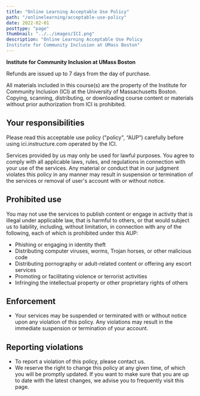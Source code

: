 ```yaml
---
title: "Online Learning Acceptable Use Policy"
path: "/onlinelearning/acceptable-use-policy"
date: 2022-02-01
posttype: "page"
thumbnail: "../../images/ICI.png"
description: "Online Learning Acceptable Use Policy
Institute for Community Inclusion at UMass Boston"
---
```


**Institute for Community Inclusion at UMass Boston**
    
Refunds are issued up to 7 days from the day of purchase.  

All materials included in this course(s) are the property of the Institute for Community Inclusion (ICI) at the University of Massachusetts Boston. Copying, scanning, distributing, or downloading course content or materials without prior authorization from ICI is prohibited.

## Your responsibilities

Please read this acceptable use policy ("policy", “AUP”) carefully before using ici.instructure.com operated by the ICI.

Services provided by us may only be used for lawful purposes. You agree to comply with all applicable laws, rules, and regulations in connection with your use of the services. Any material or conduct that in our judgment violates this policy in any manner may result in suspension or termination of the services or removal of user's account with or without notice.
    
## Prohibited use

You may not use the services to publish content or engage in activity that is illegal under applicable law, that is harmful to others, or that would subject us to liability, including, without limitation, in connection with any of the following, each of which is prohibited under this AUP:

- Phishing or engaging in identity theft
- Distributing computer viruses, worms, Trojan horses, or other malicious code
- Distributing pornography or adult-related content or offering any escort services
- Promoting or facilitating violence or terrorist activities
- Infringing the intellectual property or other proprietary rights of others 

## Enforcement

- Your services may be suspended or terminated with or without notice upon any violation of this policy. Any violations may result in the immediate suspension or termination of your account.

## Reporting violations

- To report a violation of this policy, please contact us.
- We reserve the right to change this policy at any given time, of which you will be promptly updated. If you want to make sure that you are up to date with the latest changes, we advise you to frequently visit this page.
    

